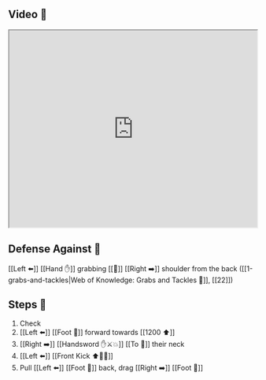 ## Video 🎥

<iframe src="https://www.youtube.com/embed/cu6vogGclN0?start=19" width="100%" height="400"></iframe>

## Defense Against 🤺

[[Left ⬅️]] [[Hand ✋]] grabbing [[🎯]] [[Right ➡️]] shoulder from the back ([[1-grabs-and-tackles|Web of Knowledge: Grabs and Tackles 🤝]], [[22]])

## Steps 👣

1. Check
2. [[Left ⬅️]] [[Foot 🦶]] forward towards [[1200 ⬆️]]
3. [[Right ➡️]] [[Handsword ✋⚔️💥]] [[To 🎯]] their neck
4. [[Left ⬅️]] [[Front Kick ⬆️🦶💥]]
5. Pull [[Left ⬅️]] [[Foot 🦶]] back, drag [[Right ➡️]] [[Foot 🦶]]
